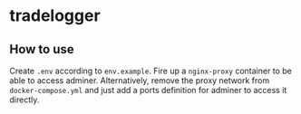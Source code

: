# tradelogger

## How to use
Create `.env` according to `env.example`. Fire up a `nginx-proxy` container to be able to access adminer. Alternatively, remove the proxy network from `docker-compose.yml` and just add a ports definition for adminer to access it directly.
